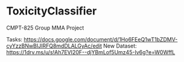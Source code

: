 # ToxicityClassifier

CMPT-825 Group MMA Project

Tasks: https://docs.google.com/document/d/1Ho6FEeQ1wT1bZDMV-cyYzzBNwBIJIRFQ8mdDLALGyAc/edit
New Dataset: https://1drv.ms/u/s!Ah7EVI20F--djYBmLof5Umz45-Iv6g?e=W0WffL